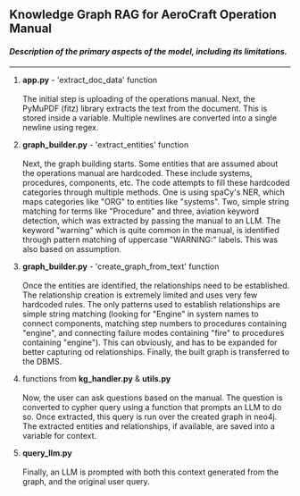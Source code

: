 ## Knowledge Graph RAG for AeroCraft Operation Manual  
#### _Description of the primary aspects of the model, including its limitations._

---

1. **app.py** - 'extract_doc_data' function <br><br>
The initial step is uploading of the operations manual. Next, the PyMuPDF (fitz) library extracts the text from the document. This is stored inside a variable. Multiple newlines are converted into a single newline using regex.

2. **graph_builder.py** - 'extract_entities' function <br><br>
Next, the graph building starts. Some entities that are assumed about the operations manual are hardcoded. These include systems, procedures, components, etc. The code attempts to fill these hardcoded categories through multiple methods. One is using spaCy's NER, which maps categories like "ORG" to entities like "systems". Two, simple string matching for terms like "Procedure" and three, aviation keyword detection, which was extracted by passing the manual to an LLM. The keyword "warning" which is quite common in the manual, is identified through pattern matching of uppercase "WARNING:" labels. This was also based on assumption.

3. **graph_builder.py** - 'create_graph_from_text' function <br><br>
Once the entities are identified, the relationships need to be established. The relationship creation is extremely limited and uses very few hardcoded rules. The only patterns used to establish relationships are simple string matching (looking for "Engine" in system names to connect components, matching step numbers to procedures containing "engine", and connecting failure modes containing "fire" to procedures containing "engine"). This can obviously, and has to be expanded for better capturing od relationships. Finally, the built graph is transferred to the DBMS. 

4. functions from **kg_handler.py** & **utils.py** <br><br>
Now, the user can ask questions based on the manual. The question is converted to cypher query using a function that prompts an LLM to do so. Once extracted, this query is run over the created graph in neo4j. The extracted entities and relationships, if available, are saved into a variable for context.

5. **query_llm.py** <br><br>
Finally, an LLM is prompted with both this context generated from the graph, and the original user query.
